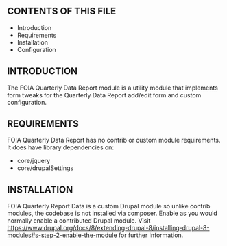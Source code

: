 CONTENTS OF THIS FILE
---------------------

 * Introduction
 * Requirements
 * Installation
 * Configuration


INTRODUCTION
------------

The FOIA Quarterly Data Report module is a utility module that implements form
tweaks for the Quarterly Data Report add/edit form and custom configuration.


REQUIREMENTS
------------

FOIA Quarterly Data Report has no contrib or custom module requirements.
It does have library dependencies on:

 * core/jquery
 * core/drupalSettings


INSTALLATION
------------

FOIA Quarterly Report Data is a custom Drupal module so unlike contrib modules,
the codebase is not installed via composer. Enable as you would normally
enable a contributed Drupal module. Visit
https://www.drupal.org/docs/8/extending-drupal-8/installing-drupal-8-modules#s-step-2-enable-the-module
for further information.

